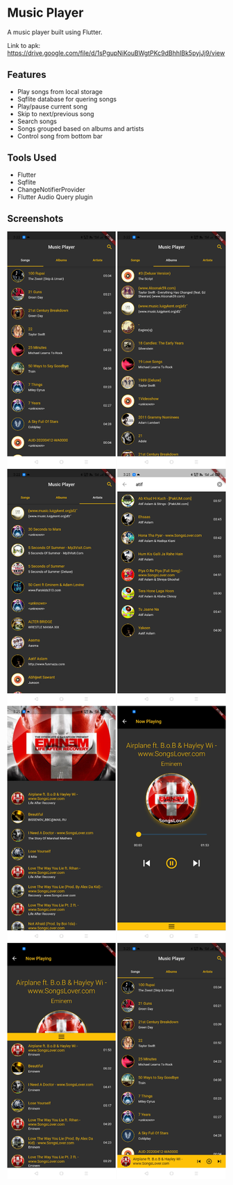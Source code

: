 # Music Player

A music player built using Flutter.

Link to apk: https://drive.google.com/file/d/1sPgupNiKouBWgtPKc9dBhhIBk5pyjJj9/view

## Features
- Play songs from local storage
- Sqflite database for quering songs
- Play/pause current song
- Skip to next/previous song
- Search songs
- Songs grouped based on albums and artists
- Control song from bottom bar

## Tools Used
- Flutter
- Sqflite
- ChangeNotifierProvider
- Flutter Audio Query plugin

## Screenshots
<img src = "screenshots/music_player_1.jpg" width = 250> <img src = "screenshots/music_player_2.jpg" width = 250> <img src = "screenshots/music_player_3.jpg" width = 250> <img src = "screenshots/music_player_4.jpg" width = 250> <img src = "screenshots/music_player_5.jpg" width = 250> <img src = "screenshots/music_player_6.jpg" width = 250> <img src = "screenshots/music_player_7.jpg" width = 250> <img src = "screenshots/music_player_8.jpg" width = 250>